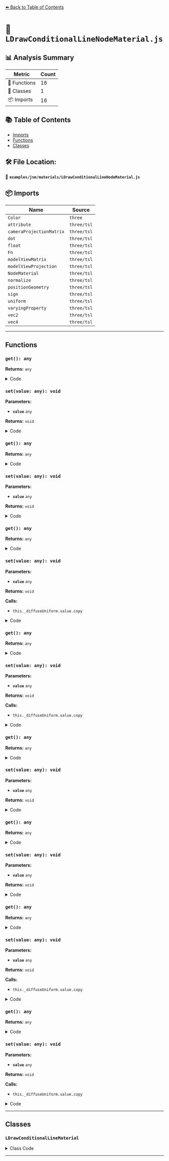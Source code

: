[⬅️ Back to Table of Contents](../../../index.md)

# 📄 `LDrawConditionalLineNodeMaterial.js`

## 📊 Analysis Summary

| Metric | Count |
|--------|-------|
| 🔧 Functions | 16 |
| 🧱 Classes | 1 |
| 📦 Imports | 16 |

## 📚 Table of Contents

- [Imports](#imports)
- [Functions](#functions)
- [Classes](#classes)

## 🛠️ File Location:
📂 **`examples/jsm/materials/LDrawConditionalLineNodeMaterial.js`**

## 📦 Imports

| Name | Source |
|------|--------|
| `Color` | `three` |
| `attribute` | `three/tsl` |
| `cameraProjectionMatrix` | `three/tsl` |
| `dot` | `three/tsl` |
| `float` | `three/tsl` |
| `Fn` | `three/tsl` |
| `modelViewMatrix` | `three/tsl` |
| `modelViewProjection` | `three/tsl` |
| `NodeMaterial` | `three/tsl` |
| `normalize` | `three/tsl` |
| `positionGeometry` | `three/tsl` |
| `sign` | `three/tsl` |
| `uniform` | `three/tsl` |
| `varyingProperty` | `three/tsl` |
| `vec2` | `three/tsl` |
| `vec4` | `three/tsl` |


---

## Functions

### `get(): any`

**Returns:** `any`

<details><summary>Code</summary>

```typescript
function () {

					return this._opacityUniform.value;

				}
```
</details>

### `set(value: any): void`

**Parameters:**

- **`value`** `any`

**Returns:** `void`

<details><summary>Code</summary>

```typescript
function ( value ) {

					this._opacityUniform.value = value;

				}
```
</details>

### `get(): any`

**Returns:** `any`

<details><summary>Code</summary>

```typescript
function () {

					return this._opacityUniform.value;

				}
```
</details>

### `set(value: any): void`

**Parameters:**

- **`value`** `any`

**Returns:** `void`

<details><summary>Code</summary>

```typescript
function ( value ) {

					this._opacityUniform.value = value;

				}
```
</details>

### `get(): any`

**Returns:** `any`

<details><summary>Code</summary>

```typescript
function () {

					return this._diffuseUniform.value;

				}
```
</details>

### `set(value: any): void`

**Parameters:**

- **`value`** `any`

**Returns:** `void`

**Calls:**

- `this._diffuseUniform.value.copy`

<details><summary>Code</summary>

```typescript
function ( value ) {

					this._diffuseUniform.value.copy( value );

				}
```
</details>

### `get(): any`

**Returns:** `any`

<details><summary>Code</summary>

```typescript
function () {

					return this._diffuseUniform.value;

				}
```
</details>

### `set(value: any): void`

**Parameters:**

- **`value`** `any`

**Returns:** `void`

**Calls:**

- `this._diffuseUniform.value.copy`

<details><summary>Code</summary>

```typescript
function ( value ) {

					this._diffuseUniform.value.copy( value );

				}
```
</details>

### `get(): any`

**Returns:** `any`

<details><summary>Code</summary>

```typescript
function () {

					return this._opacityUniform.value;

				}
```
</details>

### `set(value: any): void`

**Parameters:**

- **`value`** `any`

**Returns:** `void`

<details><summary>Code</summary>

```typescript
function ( value ) {

					this._opacityUniform.value = value;

				}
```
</details>

### `get(): any`

**Returns:** `any`

<details><summary>Code</summary>

```typescript
function () {

					return this._opacityUniform.value;

				}
```
</details>

### `set(value: any): void`

**Parameters:**

- **`value`** `any`

**Returns:** `void`

<details><summary>Code</summary>

```typescript
function ( value ) {

					this._opacityUniform.value = value;

				}
```
</details>

### `get(): any`

**Returns:** `any`

<details><summary>Code</summary>

```typescript
function () {

					return this._diffuseUniform.value;

				}
```
</details>

### `set(value: any): void`

**Parameters:**

- **`value`** `any`

**Returns:** `void`

**Calls:**

- `this._diffuseUniform.value.copy`

<details><summary>Code</summary>

```typescript
function ( value ) {

					this._diffuseUniform.value.copy( value );

				}
```
</details>

### `get(): any`

**Returns:** `any`

<details><summary>Code</summary>

```typescript
function () {

					return this._diffuseUniform.value;

				}
```
</details>

### `set(value: any): void`

**Parameters:**

- **`value`** `any`

**Returns:** `void`

**Calls:**

- `this._diffuseUniform.value.copy`

<details><summary>Code</summary>

```typescript
function ( value ) {

					this._diffuseUniform.value.copy( value );

				}
```
</details>


---

## Classes

### `LDrawConditionalLineMaterial`

<details><summary>Class Code</summary>

```ts
class LDrawConditionalLineMaterial extends NodeMaterial {

	static get type() {

		return 'LDrawConditionalLineMaterial';

	}

	/**
	 * Constructs a new conditional line material.
	 *
	 * @param {Object} [parameters] - An object with one or more properties
	 * defining the material's appearance. Any property of the material
	 * (including any property from inherited materials) can be passed
	 * in here. Color values can be passed any type of value accepted
	 * by {@link Color#set}.
	 */
	constructor( parameters ) {

		super();

		const vertexNode = /*@__PURE__*/ Fn( () => {

			const control0 = attribute( 'control0', 'vec3' );
			const control1 = attribute( 'control1', 'vec3' );
			const direction = attribute( 'direction', 'vec3' );

			const mvp = cameraProjectionMatrix.mul( modelViewMatrix );

			// Transform the line segment ends and control points into camera clip space

			const c0 = mvp.mul( vec4( control0, 1 ) ).toVar();
			const c1 = mvp.mul( vec4( control1, 1 ) ).toVar();
			const p0 = mvp.mul( vec4( positionGeometry, 1 ) ).toVar();
			const p1 = mvp.mul( vec4( positionGeometry.add( direction ), 1 ) ).toVar();

			c0.xy.divAssign( c0.w );
			c1.xy.divAssign( c1.w );
			p0.xy.divAssign( p0.w );
			p1.xy.divAssign( p1.w );

			// Get the direction of the segment and an orthogonal vector

			const dir = p1.xy.sub( p0.xy ).toVar();
			const norm = vec2( dir.y.negate(), dir.x ).toVar();

			// Get control point directions from the line
			const c0dir = c0.xy.sub( p1.xy ).toVar();
			const c1dir = c1.xy.sub( p1.xy ).toVar();

			// If the vectors to the controls points are pointed in different directions away
			// from the line segment then the line should not be drawn.
			const d0 = dot( normalize( norm ), normalize( c0dir ) ).toVar();
			const d1 = dot( normalize( norm ), normalize( c1dir ) ).toVar();
			const discardFlag = sign( d0 ).notEqual( sign( d1 ) ).select( float( 1 ), float( 0 ) );

			varyingProperty( 'float', 'discardFlag' ).assign( discardFlag );

			return modelViewProjection;

		} )();

		const fragmentNode = /*@__PURE__*/ Fn( () => {

			const discardFlag = varyingProperty( 'float', 'discardFlag' );

			discardFlag.greaterThan( float( 0.5 ) ).discard();

			return vec4( this._diffuseUniform, this._opacityUniform );

		} )();

		this.vertexNode = vertexNode;
		this.fragmentNode = fragmentNode;

		this._diffuseUniform = uniform( new Color() );
		this._opacityUniform = uniform( 1 );

		//

		Object.defineProperties( this, {

			/**
			 * The material's opacity.
			 *
			 * @name LDrawConditionalLineMaterial#opacity
			 * @type {number}
			 * @default 1
			 */
			opacity: {
				get: function () {

					return this._opacityUniform.value;

				},

				set: function ( value ) {

					this._opacityUniform.value = value;

				}
			},

			/**
			 * The material's color.
			 *
			 * @name LDrawConditionalLineMaterial#color
			 * @type {Color}
			 * @default (1,1,1)
			 */
			color: {
				get: function () {

					return this._diffuseUniform.value;

				},

				set: function ( value ) {

					this._diffuseUniform.value.copy( value );

				}
			}

		} );

		this.setValues( parameters );

		/**
		 * This flag can be used for type testing.
		 *
		 * @type {boolean}
		 * @readonly
		 * @default true
		 */
		this.isLDrawConditionalLineMaterial = true;

	}

}
```
</details>


---